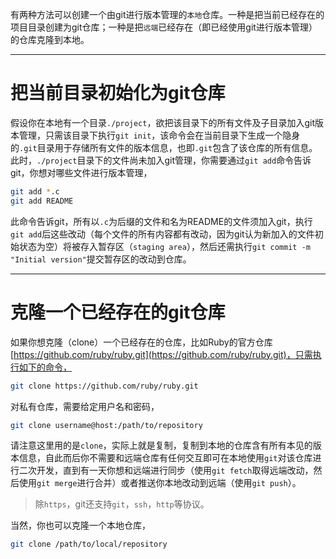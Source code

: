 有两种方法可以创建一个由git进行版本管理的`本地`仓库。一种是把当前已经存在的项目目录创建为git仓库；一种是把`远端`已经存在（即已经使用git进行版本管理）的仓库克隆到本地。

---

# 把当前目录初始化为git仓库

假设你在本地有一个目录`./project`，欲把该目录下的所有文件及子目录加入git版本管理，只需该目录下执行`git init`，该命令会在当前目录下生成一个隐身的`.git`目录用于存储所有文件的版本信息，也即`.git`包含了该仓库的所有信息。此时，`./project`目录下的文件尚未加入git管理，你需要通过`git add`命令告诉git，你想对哪些文件进行版本管理，
```bash
git add *.c
git add README
```
此命令告诉git，所有以`.c`为后缀的文件和名为README的文件须加入git，执行`git add`后这些改动（每个文件的所有内容都有改动，因为git认为新加入的文件初始状态为空）将被存入暂存区（`staging area`），然后还需执行`git commit -m "Initial version"`提交暂存区的改动到仓库。

---

# 克隆一个已经存在的git仓库

如果你想克隆（clone）一个已经存在的仓库，比如Ruby的官方仓库[https://github.com/ruby/ruby.git](https://github.com/ruby/ruby.git)，只需执行如下的命令，

```bash
git clone https://github.com/ruby/ruby.git
```

对私有仓库，需要给定用户名和密码，

```bash
git clone username@host:/path/to/repository
```

请注意这里用的是`clone`，实际上就是复制，复制到本地的仓库含有所有本见的版本信息，自此而后你不需要和远端仓库有任何交互即可在本地使用`git`对该仓库进行二次开发，直到有一天你想和远端进行同步（使用`git fetch`取得远端改动，然后使用`git merge`进行合并）或者推送你本地改动到远端（使用`git push`）。

> 除`https`，git还支持`git`，`ssh`，`http`等协议。

当然，你也可以克隆一个本地仓库，

```bash
git clone /path/to/local/repository
```
